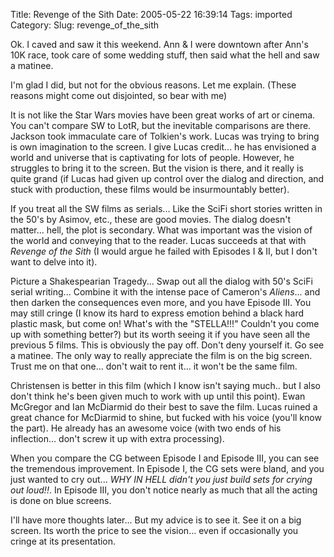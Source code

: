 Title: Revenge of the Sith
Date: 2005-05-22 16:39:14
Tags: imported
Category:
Slug: revenge_of_the_sith

Ok.  I caved and saw it this weekend.  Ann & I were downtown after Ann's 10K race, took care of some wedding stuff, then said what the hell and saw a matinee.

I'm glad I did, but not for the obvious reasons.  Let me explain.  (These reasons might come out disjointed, so bear with me)

It is not like the Star Wars movies have been great works of art or cinema.  You can't compare SW to LotR, but the inevitable comparisons are there.  Jackson took immaculate care of Tolkien's work.  Lucas was trying to bring is own imagination to the screen.  I give Lucas credit... he has envisioned a world and universe that is captivating for lots of people.  However, he struggles to bring it to the screen.  But the vision is there, and it really is quite grand (if Lucas had given up control over the dialog and direction, and stuck with production, these films would be insurmountably better).

If you treat all the SW films as serials...  Like the SciFi short stories written in the 50's by Asimov, etc., these are good movies.  The dialog doesn't matter... hell, the plot is secondary.  What was important was the vision of the world and conveying that to the reader.  Lucas succeeds at that with <em>Revenge of the Sith</em> (I would argue he failed with Episodes I & II, but I don't want to delve into it).

Picture a Shakespearian Tragedy... Swap out all the dialog with 50's SciFi serial writing... Combine it with the intense pace of Cameron's <em>Aliens</em>... and then darken the consequences even more, and you have Episode III.  You may still cringe (I know its hard to express emotion behind a black hard plastic mask, but come on!  What's with the "STELLA!!!"  Couldn't you come up with something better?) but its worth seeing it if you have seen all the previous 5 films.  This is obviously the pay off.  Don't deny yourself it.  Go see a matinee.  The only way to really appreciate the film is on the big screen.  Trust me on that one... don't wait to rent it... it won't be the same film.

Christensen is better in this film (which I know isn't saying much.. but I also don't think he's been given much to work with up until this point).  Ewan McGregor and Ian McDiarmid do their best to save the film.  Lucas ruined a great chance for McDiarmid to shine, but fucked with his voice (you'll know the part).  He already has an awesome voice (with two ends of his inflection... don't screw it up with extra processing).

When you compare the CG between Episode I and Episode III, you can see the tremendous improvement.  In Episode I, the CG sets were bland, and you just wanted to cry out...  <em>WHY IN HELL didn't you just build sets for crying out loud!!</em>.  In Episode III, you don't notice nearly as much that all the acting is done on blue screens.

I'll have more thoughts later...  But my advice is to see it.  See it on a big screen.  Its worth the price to see the vision... even if occasionally you cringe at its presentation.
